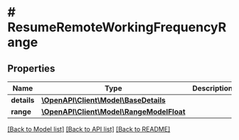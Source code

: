 # # ResumeRemoteWorkingFrequencyRange

## Properties

Name | Type | Description | Notes
------------ | ------------- | ------------- | -------------
**details** | [**\OpenAPI\Client\Model\BaseDetails**](BaseDetails.md) |  | [optional]
**range** | [**\OpenAPI\Client\Model\RangeModelFloat**](RangeModelFloat.md) |  |

[[Back to Model list]](../../README.md#models) [[Back to API list]](../../README.md#endpoints) [[Back to README]](../../README.md)
